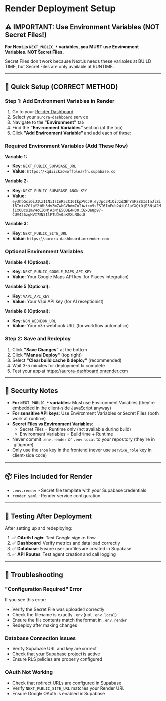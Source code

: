 # Render Deployment Setup

## ⚠️ IMPORTANT: Use Environment Variables (NOT Secret Files!)

**For Next.js `NEXT_PUBLIC_*` variables, you MUST use Environment Variables, NOT Secret Files.**

Secret Files don't work because Next.js needs these variables at BUILD TIME, but Secret Files are only available at RUNTIME.

---

## 🚀 Quick Setup (CORRECT METHOD)

### Step 1: Add Environment Variables in Render

1. Go to your [Render Dashboard](https://dashboard.render.com)
2. Select your `aurora-dashboard` service
3. Navigate to the **"Environment"** tab
4. Find the **"Environment Variables"** section (at the top)
5. Click **"Add Environment Variable"** and add each of these:

### Required Environment Variables (Add These Now)

**Variable 1:**
- **Key**: `NEXT_PUBLIC_SUPABASE_URL`
- **Value**: `https://kqdiickzowoffpleavfh.supabase.co`

**Variable 2:**
- **Key**: `NEXT_PUBLIC_SUPABASE_ANON_KEY`
- **Value**: `eyJhbGciOiJIUzI1NiIsInR5cCI6IkpXVCJ9.eyJpc3MiOiJzdXBhYmFzZSIsInJlZiI6ImtxZGlpY2t6b3dvZmZwbGVhdmZoIiwicm9sZSI6ImFub24iLCJpYXQiOjE3NjA2MjIxODcsImV4cCI6MjA3NjE5ODE4N30.5GxQe8p97-CUV426zgHVI7EN5IlFTUJv0aKVXLNQsc8`

**Variable 3:**
- **Key**: `NEXT_PUBLIC_SITE_URL`
- **Value**: `https://aurora-dashboard.onrender.com`

### Optional Environment Variables

**Variable 4 (Optional):**
- **Key**: `NEXT_PUBLIC_GOOGLE_MAPS_API_KEY`
- **Value**: Your Google Maps API key (for Places integration)

**Variable 5 (Optional):**
- **Key**: `VAPI_API_KEY`
- **Value**: Your Vapi API key (for AI receptionist)

**Variable 6 (Optional):**
- **Key**: `N8N_WEBHOOK_URL`
- **Value**: Your n8n webhook URL (for workflow automation)

### Step 2: Save and Redeploy

1. Click **"Save Changes"** at the bottom
2. Click **"Manual Deploy"** (top right)
3. Select **"Clear build cache & deploy"** (recommended)
4. Wait 3-5 minutes for deployment to complete
5. Test your app at https://aurora-dashboard.onrender.com

---

## 🔐 Security Notes

- **For `NEXT_PUBLIC_*` variables**: Must use Environment Variables (they're embedded in the client-side JavaScript anyway)
- **For sensitive API keys**: Use Environment Variables or Secret Files (both work at runtime)
- **Secret Files vs Environment Variables**: 
  - Secret Files = Runtime only (not available during build)
  - Environment Variables = Build time + Runtime
- Never commit `.env.render` or `.env.local` to your repository (they're in .gitignore)
- Only use the `anon` key in the frontend (never use `service_role` key in client-side code)

---

## 📦 Files Included for Render

- `.env.render` - Secret file template with your Supabase credentials
- `render.yaml` - Render service configuration

---

## 🧪 Testing After Deployment

After setting up and redeploying:

1. ✅ **OAuth Login**: Test Google sign-in flow
2. ✅ **Dashboard**: Verify metrics and data load correctly
3. ✅ **Database**: Ensure user profiles are created in Supabase
4. ✅ **API Routes**: Test agent creation and call logging

---

## 🐛 Troubleshooting

### "Configuration Required" Error

If you see this error:
- Verify the Secret File was uploaded correctly
- Check the filename is exactly `.env` (not `.env.local`)
- Ensure the file contents match the format in `.env.render`
- Redeploy after making changes

### Database Connection Issues

- Verify Supabase URL and key are correct
- Check that your Supabase project is active
- Ensure RLS policies are properly configured

### OAuth Not Working

- Check that redirect URLs are configured in Supabase
- Verify `NEXT_PUBLIC_SITE_URL` matches your Render URL
- Ensure Google OAuth is enabled in Supabase
